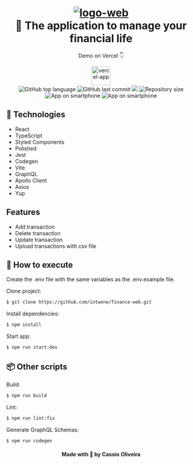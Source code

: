 <h1 align="center">
    <a href="https://imgbb.com/"><img src="https://i.ibb.co/jb0Fkdk/logo-web.png" alt="logo-web" border="0"></a>
    <br>
    🌟 The application to manage your financial life
</h1>

<div align="center" >
  <p>Demo on Vercel 👇</p>
  <a href="https://finance-375nenegs-intwone.vercel.app/"><img width=50 src="https://camo.githubusercontent.com/add2c9721e333f0043ac938f3dadbc26a282776e01b95b308fcaba5afaf74ae3/68747470733a2f2f6173736574732e76657263656c2e636f6d2f696d6167652f75706c6f61642f76313538383830353835382f7265706f7369746f726965732f76657263656c2f6c6f676f2e706e67" alt="vercel-app" border="0"></a>
</div>

<div align="center">
  <tr><img alt="GitHub top language" src="https://img.shields.io/github/languages/top/cassiosilva93/finance-web.svg"><tr>
  <tr><img alt="GitHub last commit" src="https://img.shields.io/github/last-commit/cassiosilva93/finance-web.svg"><tr>
  <tr><img src="https://codecov.io/gh/cassiosilva93/finance-web/branch/main/graph/badge.svg?token=C52HGZG6IV"/><tr>
  <tr><img alt="Repository size" src="https://img.shields.io/github/repo-size/cassiosilva93/finance-web.svg"><tr>
</div>

<div align="center">
  <div>
    <img src="https://i.ibb.co/2jrn3Tf/Screenshot-14-removebg-preview.png" alt="App on smartphone" border="0">
    <img src="https://i.ibb.co/022KwZF/Screenshot33-removebg-preview.png" alt="App on smartphone" border="0">
</div>
</a>

</div>

## 🚀 Technologies

- React
- TypeScript
- Styled Components
- Polished
- Jest
- Codegen
- Vite
- GraphQL
- Apollo Client
- Axios
- Yup

## Features

- Add transaction
- Delete transaction
- Update transaction
- Upload transactions with csv file

## 🏃 How to execute

Create the .env file with the same variables as the .env.example file.

Clone project:

```bash
$ git clone https://github.com/intwone/finance-web.git
```

Install dependencies:

```bash
$ npm install
```

Start app:

```bash
$ npm run start:dev
```

## 📦 Other scripts

Build:

```bash
$ npm run build
```

Lint:

```bash
$ npm run lint:fix
```

Generate GraphQL Schemas:

```bash
$ npm run codegen
```

<h4 align="center">Made with 💙 by Cassio Oliveira</h4>
